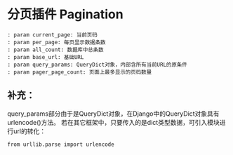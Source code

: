 # 分页插件 Pagination
~~~
: param current_page: 当前页码
: param per_page: 每页显示数据条数
: param all_count: 数据库中总条数
: param base_url: 基础URL
: param query_params: QueryDict对象，内部含所有当前URL的原条件
: param pager_page_count: 页面上最多显示的页码数量
~~~

## 补充：
query_params部分由于是QueryDict对象，在Django中的QueryDict对象具有urlencode()方法。
若在其它框架中，只要传入的是dict类型数据，可引入模块进行url的转化：
~~~
from urllib.parse import urlencode
~~~
